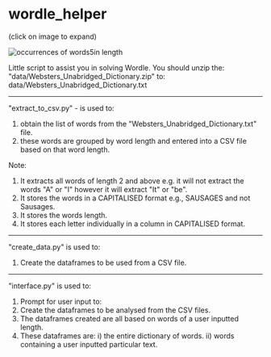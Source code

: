 # wordle_helper
(click on image to expand)


![occurrences of words5in length](https://user-images.githubusercontent.com/57063906/172483003-b582e956-d0cd-4672-9a76-65078c9348e2.png)






Little script to assist you in solving Wordle.
You should unzip the:
"data/Websters_Unabridged_Dictionary.zip"
to:
data/Websters_Unabridged_Dictionary.txt

------------------

"extract_to_csv.py" - is used to:
1) obtain the list of words from the "Websters_Unabridged_Dictionary.txt" file.
2) these words are grouped by word length and entered into a CSV file based on that word length.

Note:
1) It extracts all words of length 2 and above e.g. it will not extract the words "A" or "I" however it will extract "It" or "be".
2) It stores the words in a CAPITALISED format e.g., SAUSAGES and not Sausages.
3) It stores the words length.
4) It stores each letter individually in a column in CAPITALISED format.


------------------
"create_data.py" is used to:
1) Create the dataframes to be used from a CSV file.


------------------
"interface.py" is used to:

1) Prompt for user input to:
2) Create the dataframes to be analysed from the CSV files.
3) The dataframes created are all based on words of a user inputted length.
4) These dataframes are:     i)  the entire dictionary of words.      ii) words containing a user inputted particular text.
